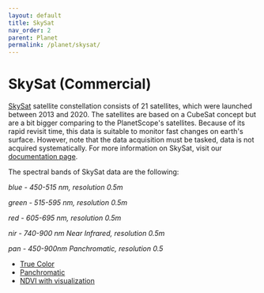 ```yaml
---
layout: default
title: SkySat
nav_order: 2
parent: Planet
permalink: /planet/skysat/
---
```


# SkySat (Commercial)

<a href="https://www.planet.com/products/planet-imagery/">SkySat</a> satellite constellation consists of 21 satellites, which were launched between 2013 and 2020. The satellites are based on a CubeSat concept but are a bit bigger comparing to the PlanetScope's satellites. Because of its rapid revisit time, this data is suitable to monitor fast changes on earth's surface. However, note that the data acquisition must be tasked, data is not acquired systematically. For more information on SkySat, visit our <a href="https://docs.sentinel-hub.com/api/latest/data/planet/skysat/">documentation page</a>.

The spectral bands of SkySat data are the following:

*blue - 450-515 nm, resolution 0.5m*

*green - 515-595 nm, resolution 0.5m*

*red - 605-695 nm, resolution 0.5m*

*nir - 740-900 nm Near Infrared, resolution 0.5m*

*pan - 450-900nm Panchromatic, resolution 0.5*

 - [True Color](/skysat/true_color)
 - [Panchromatic](/skysat/panchromatic)
 - [NDVI with visualization](/skysat/ndvi)